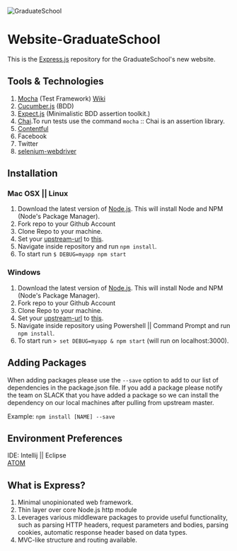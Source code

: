 ![GraduateSchool](https://upload.wikimedia.org/wikipedia/en/2/2d/Graduate_School_USA_Logo.png)
# Website-GraduateSchool
This is the [Express.js](http://expressjs.com/) repository for the GraduateSchool's new website.

## Tools & Technologies
  1. [Mocha](http://mochajs.org/) (Test Framework) [Wiki](https://github.com/mochajs/mocha/wiki)
  2. [Cucumber.js](https://github.com/cucumber/cucumber-js) (BDD)
  3. [Expect.js](https://github.com/Automattic/expect.js) (Minimalistic BDD assertion toolkit.)
  4. [Chai](http://chaijs.com/).To run tests use the command `mocha` :: Chai is an assertion library.
  5. [Contentful](https://github.com/contentful/contentful.js)
  6. Facebook
  7. Twitter
  8. [selenium-webdriver](https://www.npmjs.com/package/selenium-webdriver)

## Installation

### Mac OSX || Linux
  1. Download the latest version of [Node.js](https://nodejs.org/). This will install Node and NPM (Node's Package Manager).
  2. Fork repo to your Github Account
  3. Clone Repo to your machine.
  4. Set your [upstream-url](https://help.github.com/articles/configuring-a-remote-for-a-fork/) to [this](https://github.com/GraduateSchoolUSA/Website-GraduateSchool.git).
  5. Navigate inside repository and run `npm install`.
  6. To start run `$ DEBUG=myapp npm start`

### Windows
  1. Download the latest version of [Node.js](https://nodejs.org/). This will install Node and NPM (Node's Package Manager).
  2. Fork repo to your Github Account
  3. Clone Repo to your machine.
  4. Set your [upstream-url](https://help.github.com/articles/configuring-a-remote-for-a-fork/) to [this](https://github.com/GraduateSchoolUSA/Website-GraduateSchool.git).
  5. Navigate inside repository using Powershell || Command Prompt and run `npm install`.
  6. To start run `> set DEBUG=myapp & npm start` (will run on localhost:3000).

## Adding Packages
  When adding packages please use the `--save` option to add to our list of dependencies in the package.json file. If you add a package please notify the team on SLACK that you have added a package so we can install the dependency on our local machines after pulling from upstream master.

  Example: `npm install [NAME] --save`

## Environment Preferences
IDE: Intellij || Eclipse <br>
[ATOM](https://atom.io/)

## What is Express?
<ol>
  <li>Minimal unopinionated web framework.</li>
  <li>Thin layer over core Node.js http module</li>
  <li>Leverages various middleware packages to provide useful functionality, such as parsing HTTP headers, request parameters and bodies, parsing cookies, automatic response header based on data types.</li>
  <li>MVC-like structure and routing available.</li>
</ol>

